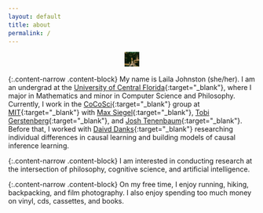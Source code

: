```yaml
---
layout: default
title: about
permalink: /
---
```


<!-- {:.profile .content-mid}
![palmleaves](/imgs/lcj_palmleaves_2021.png) -->

<figure><center>
  <img src="/imgs/lcj_palmleaves_2021.jpg" width="30" height="30"/>
</center></figure>

{:.content-narrow .content-block}
My name is Laila Johnston (she/her). I am an undergrad at the [University of Central Florida](https://www.ucf.edu/){:target="_blank"}, where I major in Mathematics and minor in Computer Science and Philosophy. Currently, I work in the [CoCoSci](http://cocosci.mit.edu/){:target="_blank"} group at [MIT](https://web.mit.edu/){:target="_blank"} with [Max Siegel](http://web.mit.edu/maxs/www/){:target="_blank"}, [Tobi Gerstenberg](http://cicl.stanford.edu/member/tobias_gerstenberg/){:target="_blank"}, and [Josh Tenenbaum](http://cocosci.mit.edu/josh){:target="_blank"}. Before that, I worked with [Daivd Danks](https://www.daviddanks.org/){:target="_blank"} researching individual differences in causal learning and building models of causal inference learning. 

{:.content-narrow .content-block}
I am interested in conducting research at the intersection of philosophy, cognitive science, and artificial intelligence. 

<!-- {:.content-narrow .content-block} -->
<!-- Outside of research,  -->

{:.content-narrow .content-block}
On my free time, I enjoy running, hiking, backpacking, and film photography. I also enjoy spending too much money on vinyl, cds, cassettes, and books. 

